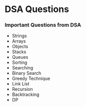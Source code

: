 # DSA Questions
<h3>Important Questions from DSA</h3>
<ul>
<li>Strings</li>
<li>Arrays</li>
<li>Objects</li>
<li>Stacks</li>
<li>Queues</li>
<li>Sorting</li>
<li>Searching</li>
<li>Binary Search</li>
<li>Greedy Technique</li>
<li>Link List</li>
<li>Recursion</li>
<li>Backtracking</li>
<li>DP</li>
</ul>
